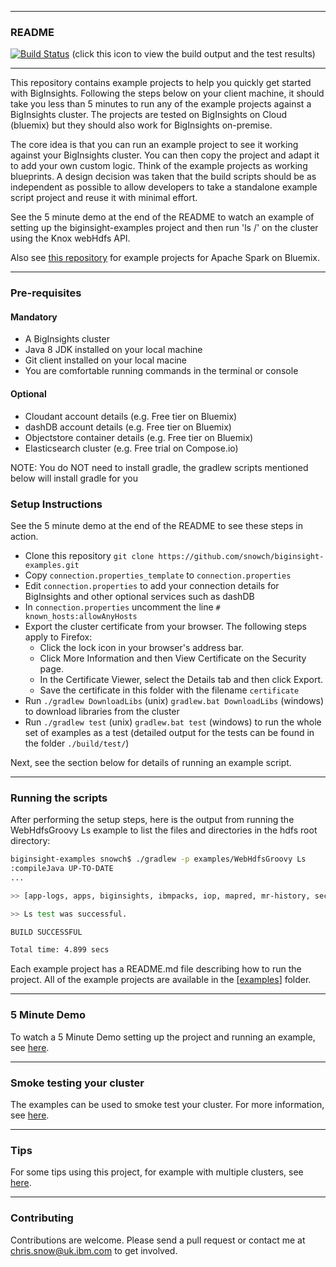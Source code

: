 *********************************************************************
### README 

[![Build Status](https://travis-ci.org/snowch/biginsight-examples.png)](https://travis-ci.org/snowch/biginsight-examples) (click this icon to view the build output and the test results)
*********************************************************************

This repository contains example projects to help you quickly get started with BigInsights. Following the steps below on your client machine, it should take you less than 5 minutes to run any of the example projects against a BigInsights cluster. The projects are tested on BigInsights on Cloud (bluemix) but they should also work for BigInsights on-premise.

The core idea is that you can run an example project to see it working against your BigInsights cluster. You can then copy the project and adapt it to add your own custom logic.  Think of the example projects as working blueprints.  A design decision was taken that the build scripts should be as independent as possible to allow developers to take a standalone example script project and reuse it with minimal effort.

See the 5 minute demo at the end of the README to watch an example of setting up the biginsight-examples project and then run 'ls /' on the cluster using the Knox webHdfs API.

Also see [this repository](https://github.com/snowch/bluemix-spark-submit/blob/master/README.md) for example projects for Apache Spark on Bluemix.

*********************************************************************

### Pre-requisites

#### Mandatory

- A BigInsights cluster
- Java 8 JDK installed on your local machine
- Git client installed on your local macine
- You are comfortable running commands in the terminal or console

#### Optional

- Cloudant account details (e.g. Free tier on Bluemix)
- dashDB account details (e.g. Free tier on Bluemix)
- Objectstore container details (e.g. Free tier on Bluemix)
- Elasticsearch cluster (e.g. Free trial on Compose.io)

NOTE: You do NOT need to install gradle, the gradlew scripts mentioned below will install gradle for you

### Setup Instructions

See the 5 minute demo at the end of the README to see these steps in action.

- Clone this repository `git clone https://github.com/snowch/biginsight-examples.git`
- Copy `connection.properties_template` to `connection.properties`
- Edit `connection.properties` to add your connection details for BigInsights and other optional services such as dashDB
- In `connection.properties` uncomment the line `# known_hosts:allowAnyHosts`
- Export the cluster certificate from your browser. The following steps apply to Firefox:
  - Click the lock icon in your browser's address bar.
  - Click More Information and then View Certificate on the Security page.
  - In the Certificate Viewer, select the Details tab and then click Export.
  - Save the certificate in this folder with the filename `certificate`
- Run `./gradlew DownloadLibs` (unix) `gradlew.bat DownloadLibs` (windows) to download libraries from the cluster
- Run `./gradlew test` (unix) `gradlew.bat test` (windows) to run the whole set of examples as a test (detailed output for the tests can be found in the folder `./build/test/`)

Next, see the section below for details of running an example script.

*********************************************************************
### Running the scripts

After performing the setup steps, here is the output from running the WebHdfsGroovy Ls example to list the files and directories in the hdfs root directory:

```bash
biginsight-examples snowch$ ./gradlew -p examples/WebHdfsGroovy Ls
:compileJava UP-TO-DATE
...

>> [app-logs, apps, biginsights, ibmpacks, iop, mapred, mr-history, secureDir, securedir, tmp, user]

>> Ls test was successful.

BUILD SUCCESSFUL

Total time: 4.899 secs
```

Each example project has a README.md file describing how to run the project.  All of the example projects are available in the [[examples](examples)] folder.

*********************************************************************

### 5 Minute Demo

To watch a 5 Minute Demo setting up the project and running an example, see [here](./DEMO_README.md).

*********************************************************************

### Smoke testing your cluster

The examples can be used to smoke test your cluster.  For more information, see [here](./SMOKETESTING_README.md).


*********************************************************************

### Tips

For some tips using this project, for example with multiple clusters, see [here](./TIPS_README.md).

*********************************************************************

### Contributing

Contributions are welcome.  Please send a pull request or contact me at chris.snow@uk.ibm.com to get involved.
